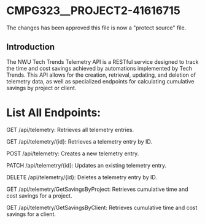# CMPG323__PROJECT2-41616715

The changes has been approved this file is now a "protect source" file.

## Introduction

The NWU Tech Trends Telemetry API is a RESTful service designed to track the time and cost savings achieved by automations implemented by Tech Trends. This API allows for the creation, retrieval, updating, and deletion of telemetry data, as well as specialized endpoints for calculating cumulative savings by project or client.

# List All Endpoints:

GET /api/telemetry: Retrieves all telemetry entries.

GET /api/telemetry/{id}: Retrieves a telemetry entry by ID.

POST /api/telemetry: Creates a new telemetry entry.

PATCH /api/telemetry/{id}: Updates an existing telemetry entry.

DELETE /api/telemetry/{id}: Deletes a telemetry entry by ID.

GET /api/telemetry/GetSavingsByProject: Retrieves cumulative time and cost savings for a project.

GET /api/telemetry/GetSavingsByClient: Retrieves cumulative time and cost savings for a client.

